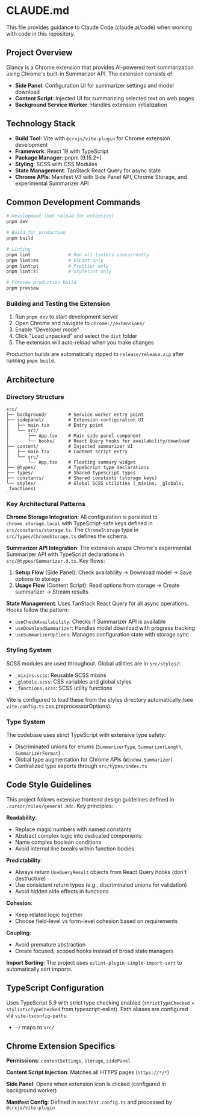 # CLAUDE.md

This file provides guidance to Claude Code (claude.ai/code) when working with code in this repository.

## Project Overview

Glancy is a Chrome extension that provides AI-powered text summarization using Chrome's built-in Summarizer API. The extension consists of:

- **Side Panel**: Configuration UI for summarizer settings and model download
- **Content Script**: Injected UI for summarizing selected text on web pages
- **Background Service Worker**: Handles extension initialization

## Technology Stack

- **Build Tool**: Vite with `@crxjs/vite-plugin` for Chrome extension development
- **Framework**: React 19 with TypeScript
- **Package Manager**: pnpm (9.15.2+)
- **Styling**: SCSS with CSS Modules
- **State Management**: TanStack React Query for async state
- **Chrome APIs**: Manifest V3 with Side Panel API, Chrome Storage, and experimental Summarizer API

## Common Development Commands

```bash
# Development (hot reload for extension)
pnpm dev

# Build for production
pnpm build

# Linting
pnpm lint              # Run all linters concurrently
pnpm lint:es           # ESLint only
pnpm lint:pt           # Prettier only
pnpm lint:sl           # Stylelint only

# Preview production build
pnpm preview
```

### Building and Testing the Extension

1. Run `pnpm dev` to start development server
2. Open Chrome and navigate to `chrome://extensions/`
3. Enable "Developer mode"
4. Click "Load unpacked" and select the `dist` folder
5. The extension will auto-reload when you make changes

Production builds are automatically zipped to `release/release.zip` after running `pnpm build`.

## Architecture

### Directory Structure

```
src/
├── background/        # Service worker entry point
├── sidepanel/         # Extension configuration UI
│   ├── main.tsx       # Entry point
│   └── src/
│       ├── App.tsx    # Main side panel component
│       └── hooks/     # React Query hooks for availability/download
├── content/           # Injected summarizer UI
│   ├── main.tsx       # Content script entry
│   └── src/
│       └── App.tsx    # Floating summary widget
├── @types/            # TypeScript type declarations
├── types/             # Shared TypeScript types
├── constants/         # Shared constants (storage keys)
└── styles/            # Global SCSS utilities (_mixins, _globals, _functions)
```

### Key Architectural Patterns

**Chrome Storage Integration**: All configuration is persisted to `chrome.storage.local` with TypeScript-safe keys defined in `src/constants/storage.ts`. The `ChromeStorage` type in `src/types/ChromeStorage.ts` defines the schema.

**Summarizer API Integration**: The extension wraps Chrome's experimental Summarizer API with TypeScript declarations in `src/@types/Summarizer.d.ts`. Key flows:

1. **Setup Flow** (Side Panel): Check availability → Download model → Save options to storage
2. **Usage Flow** (Content Script): Read options from storage → Create summarizer → Stream results

**State Management**: Uses TanStack React Query for all async operations. Hooks follow the pattern:
- `useCheckAvailability`: Checks if Summarizer API is available
- `useDownloadSummarizer`: Handles model download with progress tracking
- `useSummarizerOptions`: Manages configuration state with storage sync

### Styling System

SCSS modules are used throughout. Global utilities are in `src/styles/`:
- `_mixins.scss`: Reusable SCSS mixins
- `_globals.scss`: CSS variables and global styles
- `_functions.scss`: SCSS utility functions

Vite is configured to load these from the styles directory automatically (see `vite.config.ts` css.preprocessorOptions).

### Type System

The codebase uses strict TypeScript with extensive type safety:
- Discriminated unions for enums (`SummarizerType`, `SummarizerLength`, `SummarizerFormat`)
- Global type augmentation for Chrome APIs (`Window.Summarizer`)
- Centralized type exports through `src/types/index.ts`

## Code Style Guidelines

This project follows extensive frontend design guidelines defined in `.cursor/rules/general.mdc`. Key principles:

**Readability**:
- Replace magic numbers with named constants
- Abstract complex logic into dedicated components
- Name complex boolean conditions
- Avoid internal line breaks within function bodies

**Predictability**:
- Always return `UseQueryResult` objects from React Query hooks (don't destructure)
- Use consistent return types (e.g., discriminated unions for validation)
- Avoid hidden side effects in functions

**Cohesion**:
- Keep related logic together
- Choose field-level vs form-level cohesion based on requirements

**Coupling**:
- Avoid premature abstraction
- Create focused, scoped hooks instead of broad state managers

**Import Sorting**: The project uses `eslint-plugin-simple-import-sort` to automatically sort imports.

## TypeScript Configuration

Uses TypeScript 5.9 with strict type checking enabled (`strictTypeChecked` + `stylisticTypeChecked` from typescript-eslint). Path aliases are configured via `vite-tsconfig-paths`:
- `~/` maps to `src/`

## Chrome Extension Specifics

**Permissions**: `contentSettings`, `storage`, `sidePanel`

**Content Script Injection**: Matches all HTTPS pages (`https://*/*`)

**Side Panel**: Opens when extension icon is clicked (configured in background worker)

**Manifest Config**: Defined in `manifest.config.ts` and processed by `@crxjs/vite-plugin`
